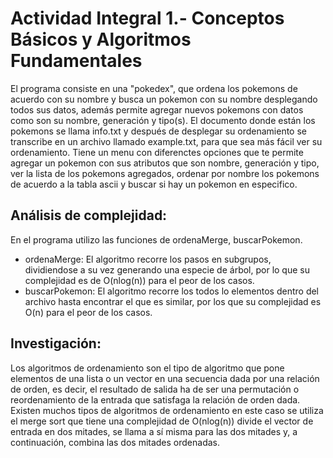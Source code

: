 # Actividad Integral 1.- Conceptos Básicos y Algoritmos Fundamentales

El programa consiste en una "pokedex", que ordena los pokemons de acuerdo con su nombre y busca un pokemon con su nombre desplegando todos sus datos, además permite agregar nuevos pokemons con datos como son su nombre, generación y tipo(s). El documento donde están los pokemons se llama info.txt y después de desplegar su ordenamiento se transcribe en un archivo llamado example.txt, para que sea más fácil ver su ordenamiento.
Tiene un menu con diferenctes opciones que te permite agregar un pokemon con sus atributos que son nombre, generación y tipo, ver la lista de los pokemons agregados, ordenar por nombre los pokemons de acuerdo a la tabla ascii y buscar si hay un pokemon en especifico.

## Análisis de complejidad: 
En el programa utilizo las funciones de ordenaMerge, buscarPokemon.
- ordenaMerge: El algoritmo recorre los pasos en subgrupos, dividiendose a su vez generando una especie de árbol, por lo que su complejidad es de O(nlog(n)) para el peor de los casos.
- buscarPokemon: El algoritmo recorre los todos lo elementos dentro del archivo hasta encontrar el que es similar, por los que su complejidad es O(n) para el peor de los casos.

## Investigación:
Los algoritmos de ordenamiento son el tipo de algoritmo que pone elementos de una lista o un vector en una secuencia dada por una relación de orden, es decir, el resultado de salida ha de ser una permutación o reordenamiento de la entrada que satisfaga la relación de orden dada. Existen muchos tipos de algoritmos de ordenamiento en este caso se utiliza el merge sort que tiene una complejidad de O(nlog(n)) divide el vector de entrada en dos mitades, se llama a sí misma para las dos mitades y, a continuación, combina las dos mitades ordenadas.
